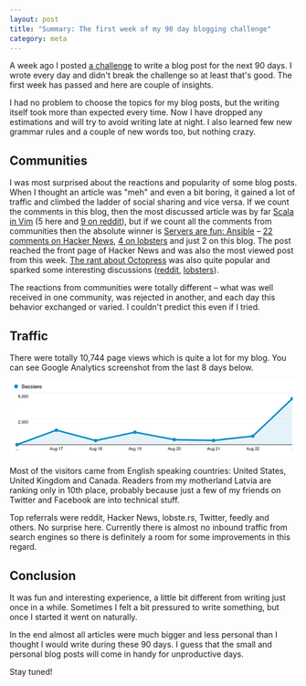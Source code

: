 ```yaml
---
layout: post
title: "Summary: The first week of my 90 day blogging challenge"
category: meta
---
```


A week ago I posted [a challenge](http://lauris.github.io/2014/08/14/blog-like-theres-nobody-reading/) to write a blog post for the next 90 days. I wrote every day and didn't break the challenge so at least that's good. The first week has passed and here are couple of insights. 

<!-- more -->

I had no problem to choose the topics for my blog posts, but the writing itself took more than expected every time. Now I have dropped any estimations and will try to avoid writing late at night. I also learned few new grammar rules and a couple of new words too, but nothing crazy. 

## Communities

I was most surprised about the reactions and popularity of some blog posts. When I thought an article was "meh" and even a bit boring, it gained a lot of traffic and climbed the ladder of social sharing and vice versa. If we count the comments in this blog, then the most discussed article was by far [Scala in Vim](http://lauris.github.io/vim/2014/08/21/scala-in-vim/) (5 here and [9 on reddit](http://www.reddit.com/r/scala/comments/2e9qge/scala_in_vim/)), but if we count all the comments from communities then the absolute winner is [Servers are fun: Ansible](http://lauris.github.io/servers/2014/08/22/servers-are-fun-ansible/) – [22 comments on Hacker News](https://news.ycombinator.com/item?id=8215614), [4 on lobsters](https://lobste.rs/s/e4aqw6/servers_are_fun_ansible) and just 2 on this blog. The post reached the front page of Hacker News and was also the most viewed post from this week. [The rant about Octopress](http://lauris.github.io/blogging/2014/08/16/jekyll-vs-octopress/) was also quite popular and sparked some interesting discussions ([reddit](http://www.reddit.com/r/programming/comments/2dr5ue/a_tiny_rant_jekyll_vs_octopress/), [lobsters](https://lobste.rs/s/qsqkbz/a_tiny_rant_jekyll_vs_octopress)). 

The reactions from communities were totally different – what was well received in one community, was rejected in another, and each day this behavior exchanged or varied. I couldn't predict this even if I tried. 

## Traffic

There were totally 10,744 page views which is quite a lot for my blog. You can see Google Analytics screenshot from the last 8 days below.

<img src="/images/blog/google-analytics.png" alt="Google Analytics screenshot">

Most of the visitors came from English speaking countries: United States, United Kingdom and Canada. Readers from my motherland Latvia are ranking only in 10th place, probably because just a few of my friends on Twitter and Facebook are into technical stuff.

Top referrals were reddit, Hacker News, lobste.rs, Twitter, feedly and others. No surprise here. Currently there is almost no inbound traffic from search engines so there is definitely a room for some improvements in this regard.

## Conclusion

It was fun and interesting experience, a little bit different from writing just once in a while. Sometimes I felt a bit pressured to write something, but once I started it went on naturally.

In the end almost all articles were much bigger and less personal than I thought I would write during these 90 days. I guess that the small and personal blog posts will come in handy for unproductive days.

Stay tuned!
